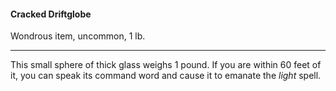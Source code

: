 #### Cracked Driftglobe

Wondrous item, uncommon, 1 lb.

---

This small sphere of thick glass weighs 1 pound. If you are within 60 feet of it, you can speak its command word and cause it to emanate the *light* spell.